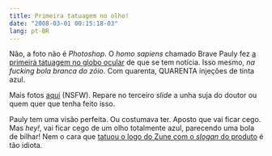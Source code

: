 ```yaml
---
title: Primeira tatuagem no olho!
date: "2008-03-01 00:15:18-03"
lang: pt-BR
---
```


Não, a foto não é _Photoshop_. O _homo sapiens_ chamado Brave Pauly fez [a primeira tatuagem no globo ocular](http://www.thesun.co.uk/sol/homepage/features/article853274.ece) de que se tem notícia. Isso mesmo, _na fucking bola branca do zóio_. Com quarenta, QUARENTA injeções de tinta azul.

Mais fotos [aqui](http://www.thesun.co.uk/sol/homepage/features/article853327.ece?slideshowPopup=true&articleId=853327) (NSFW). Repare no terceiro _slide_ a unha suja do doutor ou quem quer que tenha feito isso.

Pauly tem uma visão perfeita. Ou costumava ter. Aposto que vai ficar cego. Mas _hey!_, vai ficar cego de um olho totalmente azul, parecendo uma bola de bilhar! Nem o cara que [tatuou o logo do Zune com o _slogan_ do produto](http://www.meiobit.com/esse_zunetardado_n_o_est_ajudando) é tão idiota.
